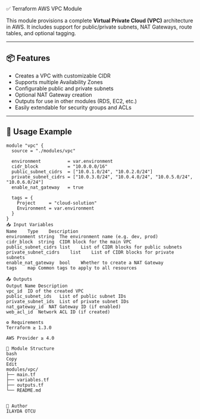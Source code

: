 ✅ Terraform AWS VPC Module

This module provisions a complete **Virtual Private Cloud (VPC)** architecture in AWS. It includes support for public/private subnets, NAT Gateways, route tables, and optional tagging.

---

## 📦 Features

- Creates a VPC with customizable CIDR
- Supports multiple Availability Zones
- Configurable public and private subnets
- Optional NAT Gateway creation
- Outputs for use in other modules (RDS, EC2, etc.)
- Easily extendable for security groups and ACLs

---

## 🔧 Usage Example

```hcl
module "vpc" {
  source = "./modules/vpc"

  environment          = var.environment
  cidr_block           = "10.0.0.0/16"
  public_subnet_cidrs  = ["10.0.1.0/24", "10.0.2.0/24"]
  private_subnet_cidrs = ["10.0.3.0/24", "10.0.4.0/24", "10.0.5.0/24", "10.0.6.0/24"]
  enable_nat_gateway   = true

  tags = {
    Project     = "cloud-solution"
    Environment = var.environment
  }
}
📥 Input Variables
Name	Type	Description
environment	string	The environment name (e.g. dev, prod)
cidr_block	string	CIDR block for the main VPC
public_subnet_cidrs	list	List of CIDR blocks for public subnets
private_subnet_cidrs	list	List of CIDR blocks for private subnets
enable_nat_gateway	bool	Whether to create a NAT Gateway
tags	map	Common tags to apply to all resources

📤 Outputs
Output Name	Description
vpc_id	ID of the created VPC
public_subnet_ids	List of public subnet IDs
private_subnet_ids	List of private subnet IDs
nat_gateway_id	NAT Gateway ID (if enabled)
web_acl_id	Network ACL ID (if created)

⚙️ Requirements
Terraform ≥ 1.3.0

AWS Provider ≥ 4.0

📁 Module Structure
bash
Copy
Edit
modules/vpc/
├── main.tf
├── variables.tf
├── outputs.tf
└── README.md


👤 Author
ILAYDA OTCU